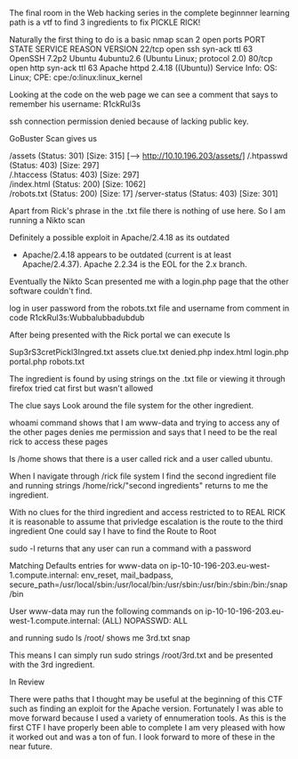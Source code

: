 The final room in the Web hacking series in the complete beginnner learning path is a vtf to find 3 ingredients to fix PICKLE RICK!

Naturally the first thing to do is a basic nmap scan
	2 open ports
PORT   STATE SERVICE REASON         VERSION
22/tcp open  ssh     syn-ack ttl 63 OpenSSH 7.2p2 Ubuntu 4ubuntu2.6 (Ubuntu Linux; protocol 2.0)
80/tcp open  http    syn-ack ttl 63 Apache httpd 2.4.18 ((Ubuntu))
Service Info: OS: Linux; CPE: cpe:/o:linux:linux_kernel

Looking at the code on the web page we can see a comment that says to remember his username:
	R1ckRul3s

ssh connection permission denied because of lacking public key.

GoBuster Scan gives us 

/assets               (Status: 301) [Size: 315] [--> http://10.10.196.203/assets/]
/.htpasswd            (Status: 403) [Size: 297]                                   
/.htaccess            (Status: 403) [Size: 297]                                   
/index.html           (Status: 200) [Size: 1062]                                  
/robots.txt           (Status: 200) [Size: 17] 
/server-status        (Status: 403) [Size: 301] 

Apart from Rick's phrase in the .txt file there is nothing of use here. So I am running a Nikto scan

Definitely a possible exploit in Apache/2.4.18 as its outdated

+ Apache/2.4.18 appears to be outdated (current is at least Apache/2.4.37). Apache 2.2.34 is the EOL for the 2.x branch.

Eventually the Nikto Scan presented me with a login.php page that the other software couldn't find.

log in user password from the robots.txt file and username from comment in code 
R1ckRul3s:Wubbalubbadubdub

After being presented with the Rick portal we can execute ls

Sup3rS3cretPickl3Ingred.txt
assets
clue.txt
denied.php
index.html
login.php
portal.php
robots.txt

The ingredient is found by using strings on the .txt file or viewing it through firefox
	tried cat first but wasn't allowed

The clue says Look around the file system for the other ingredient.

whoami command shows that I am www-data and trying to access any of the other pages denies me permission and says that I need to be the real rick to access these pages

ls /home shows that there is a user called rick and a user called ubuntu.

When I navigate through /rick file system I find the second ingredient file
and running 
	strings /home/rick/"second ingredients" returns to me the ingredient.

With no clues for the third ingredient and access restricted to to REAL RICK it is reasonable to assume that privledge escalation is the route to the third ingredient
	One could say I have to find the Route to Root


sudo -l returns that any user can run a command with a password

Matching Defaults entries for www-data on ip-10-10-196-203.eu-west-1.compute.internal:
    env_reset, mail_badpass, secure_path=/usr/local/sbin\:/usr/local/bin\:/usr/sbin\:/usr/bin\:/sbin\:/bin\:/snap/bin

User www-data may run the following commands on ip-10-10-196-203.eu-west-1.compute.internal:
    (ALL) NOPASSWD: ALL

and running sudo ls /root/ shows me
3rd.txt
snap

This means I can simply run sudo strings /root/3rd.txt and be presented with the 3rd ingredient.

In Review

There were paths that I thought may be useful at the beginning of this CTF such as finding an exploit for the Apache version. Fortunately I was able to move forward because I used a variety of ennumeration tools.
As this is the first CTF I have properly been able to complete I am very pleased with how it worked out and was a ton of fun. I look forward to more of these in the near future.
